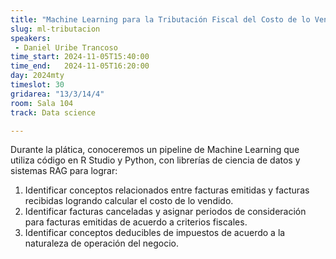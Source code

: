 ```yaml
---
title: "Machine Learning para la Tributación Fiscal del Costo de lo Vendido"
slug: ml-tributacion
speakers:
 - Daniel Uribe Trancoso
time_start: 2024-11-05T15:40:00
time_end:   2024-11-05T16:20:00
day: 2024mty
timeslot: 30
gridarea: "13/3/14/4"
room: Sala 104
track: Data science

---
```


Durante la plática, conoceremos un pipeline de Machine Learning que utiliza código en R Studio y Python, con librerías de ciencia de datos y sistemas RAG para lograr:
1. Identificar conceptos relacionados entre facturas emitidas y facturas recibidas logrando calcular el costo de lo vendido.
2. Identificar facturas canceladas y asignar periodos de consideración para facturas emitidas de acuerdo a criterios fiscales.
3. Identificar conceptos deducibles de impuestos de acuerdo a la naturaleza de operación del negocio.
